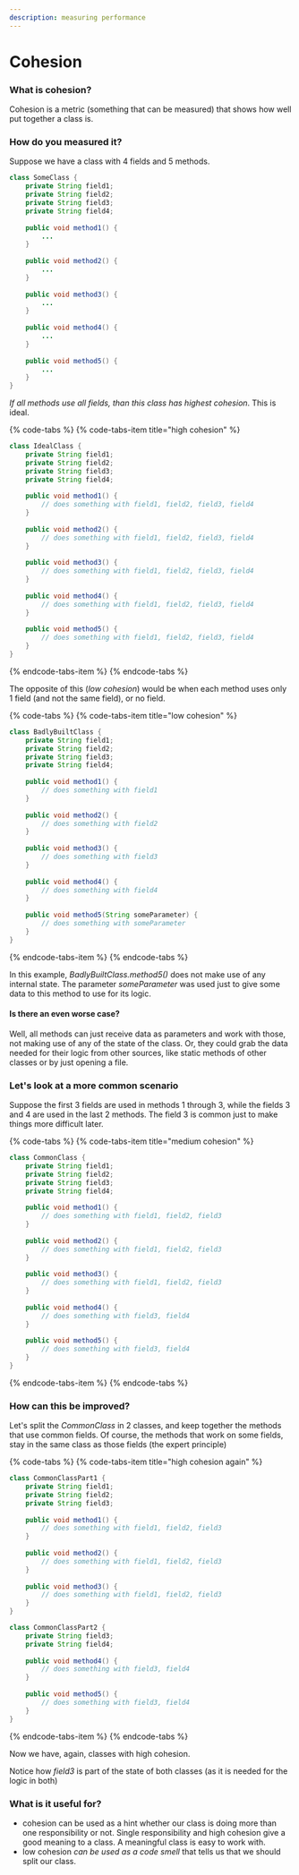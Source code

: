 ```yaml
---
description: measuring performance
---
```


# Cohesion

### What is cohesion?

Cohesion is a metric \(something that can be measured\) that shows how well put together a class is. 

### How do you measured it?

Suppose we have a class with 4 fields and 5 methods.

```java
class SomeClass {
    private String field1;
    private String field2;
    private String field3;
    private String field4;
    
    public void method1() {
        ...
    }
    
    public void method2() {
        ...
    }
    
    public void method3() {
        ...
    }
    
    public void method4() {
        ...
    }
    
    public void method5() {
        ...
    }
}
```

_If all methods use all fields, than this class has highest cohesion_. This is ideal.

{% code-tabs %}
{% code-tabs-item title="high cohesion" %}
```java
class IdealClass {
    private String field1;
    private String field2;
    private String field3;
    private String field4;
    
    public void method1() {
        // does something with field1, field2, field3, field4
    }
    
    public void method2() {
        // does something with field1, field2, field3, field4
    }
    
    public void method3() {
        // does something with field1, field2, field3, field4
    }
    
    public void method4() {
        // does something with field1, field2, field3, field4
    }
    
    public void method5() {
        // does something with field1, field2, field3, field4
    }
}
```
{% endcode-tabs-item %}
{% endcode-tabs %}

The opposite of this \(_low cohesion_\) would be when each method uses only 1 field \(and not the same field\), or no field.

{% code-tabs %}
{% code-tabs-item title="low cohesion" %}
```java
class BadlyBuiltClass {
    private String field1;
    private String field2;
    private String field3;
    private String field4;
    
    public void method1() {
        // does something with field1
    }
    
    public void method2() {
        // does something with field2
    }
    
    public void method3() {
        // does something with field3
    }
    
    public void method4() {
        // does something with field4
    }
    
    public void method5(String someParameter) {
        // does something with someParameter
    }
}
```
{% endcode-tabs-item %}
{% endcode-tabs %}

In this example, _BadlyBuiltClass.method5\(\)_ does not make use of any internal state. The parameter _someParameter_ was used just to give some data to this method to use for its logic.

#### Is there an even worse case?

Well, all methods can just receive data as parameters and work with those, not making use of any of the state of the class. Or, they could grab the data needed for their logic from other sources, like static methods of other classes or by just opening a file.

### Let's look at a more common scenario

Suppose the first 3 fields are used in methods 1 through 3, while the fields 3 and 4 are used in the last 2 methods. The field 3 is common just to make things more difficult later.

{% code-tabs %}
{% code-tabs-item title="medium cohesion" %}
```java
class CommonClass {
    private String field1;
    private String field2;
    private String field3;
    private String field4;
    
    public void method1() {
        // does something with field1, field2, field3
    }
    
    public void method2() {
        // does something with field1, field2, field3
    }
    
    public void method3() {
        // does something with field1, field2, field3
    }
    
    public void method4() {
        // does something with field3, field4
    }
    
    public void method5() {
        // does something with field3, field4
    }
}
```
{% endcode-tabs-item %}
{% endcode-tabs %}

### How can this be improved?

Let's split the _CommonClass_ in 2 classes, and keep together the methods that use common fields. Of course, the methods that work on some fields, stay in the same class as those fields \(the expert principle\)

{% code-tabs %}
{% code-tabs-item title="high cohesion again" %}
```java
class CommonClassPart1 {
    private String field1;
    private String field2;
    private String field3;
    
    public void method1() {
        // does something with field1, field2, field3
    }
    
    public void method2() {
        // does something with field1, field2, field3
    }
    
    public void method3() {
        // does something with field1, field2, field3
    }
}

class CommonClassPart2 { 
    private String field3;
    private String field4;  
    
    public void method4() {
        // does something with field3, field4
    }
    
    public void method5() {
        // does something with field3, field4
    }
}
```
{% endcode-tabs-item %}
{% endcode-tabs %}

Now we have, again, classes with high cohesion. 

Notice how _field3_ is part of the state of both classes \(as it is needed for the logic in both\)

### What is it useful for?

* cohesion can be used as a hint whether our class is doing more than one responsibility or not.  Single responsibility and high cohesion give a good meaning to a class. A meaningful class is easy to work with.
* low cohesion _can be used as a code smell_ that tells us that we should split our class.

### 


